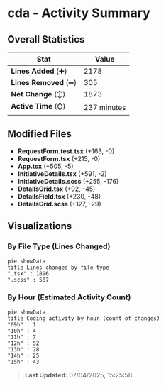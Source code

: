 # cda - Activity Summary 

## Overall Statistics

| Stat                   | Value                                                             |
| ---------------------- | ----------------------------------------------------------------- |
| **Lines Added** (➕)   | 2178                                          |
| **Lines Removed** (➖) | 305                                        |
| **Net Change** (↕)    | 1873                |
| **Active Time** (⌚)   | 237 minutes |


## Modified Files
- **RequestForm.test.tsx** (+163, -0)
- **RequestForm.tsx** (+215, -0)
- **App.tsx** (+505, -5)
- **InitiativeDetails.tsx** (+591, -2)
- **InitiativeDetails.scss** (+255, -176)
- **DetailsGrid.tsx** (+92, -45)
- **DetailsField.tsx** (+230, -48)
- **DetailsGrid.scss** (+127, -29)

## Visualizations

### By File Type (Lines Changed)

```mermaid
pie showData
title Lines changed by file type
".tsx" : 1896
".scss" : 587
```

### By Hour (Estimated Activity Count)

```mermaid
pie showData
title Coding activity by hour (count of changes)
"09h" : 1
"10h" : 4
"11h" : 7
"12h" : 52
"13h" : 28
"14h" : 25
"15h" : 43
```


> **Last Updated:** 07/04/2025, 15:25:58